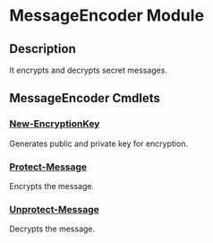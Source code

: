 # MessageEncoder Module

## Description

It encrypts and decrypts secret messages.

## MessageEncoder Cmdlets

### [New-EncryptionKey](New-EncryptionKey.md)

Generates public and private key for encryption.
### [Protect-Message](Protect-Message.md)

Encrypts the message.
### [Unprotect-Message](Unprotect-Message.md)

Decrypts the message.

